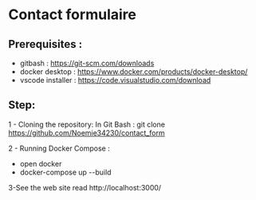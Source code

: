 # Contact formulaire

## Prerequisites :

- gitbash : https://git-scm.com/downloads
- docker desktop : https://www.docker.com/products/docker-desktop/
- vscode installer : https://code.visualstudio.com/download

## Step: 

1 - Cloning the repository:
In Git Bash : git clone https://github.com/Noemie34230/contact_form

2 - Running Docker Compose :
- open docker
- docker-compose up --build

3-See the web site
read http://localhost:3000/


